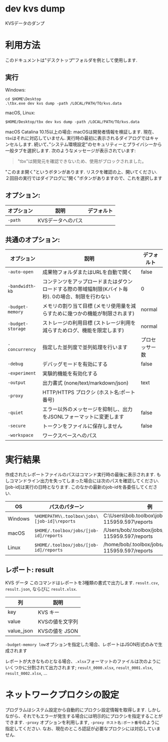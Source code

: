 # dev kvs dump

KVSデータのダンプ 

# 利用方法

このドキュメントは"デスクトップ"フォルダを例として使用します.
## 実行

Windows:
```
cd $HOME\Desktop
.\tbx.exe dev kvs dump -path /LOCAL/PATH/TO/kvs.data
```

macOS, Linux:
```
$HOME/Desktop/tbx dev kvs dump -path /LOCAL/PATH/TO/kvs.data
```

macOS Catalina 10.15以上の場合: macOSは開発者情報を検証します. 現在、`tbx`はそれに対応していません. 実行時の最初に表示されるダイアログではキャンセルします. 続いて、”システム環境設定"のセキュリティーとプライバシーから一般タブを選択します.
次のようなメッセージが表示されています:
> "tbx"は開発元を確認できないため、使用がブロックされました。

"このまま開く"というボタンがあります. リスクを確認の上、開いてください. ２回目の実行ではダイアログに"開く”ボタンがありますので、これを選択します

## オプション:

| オプション | 説明              | デフォルト |
|------------|-------------------|------------|
| `-path`    | KVSデータへのパス |            |

## 共通のオプション:

| オプション        | 説明                                                                                               | デフォルト     |
|-------------------|----------------------------------------------------------------------------------------------------|----------------|
| `-auto-open`      | 成果物フォルダまたはURLを自動で開く                                                                | false          |
| `-bandwidth-kb`   | コンテンツをアップロードまたはダウンロードする際の帯域幅制限(Kバイト毎秒). 0の場合、制限を行わない | 0              |
| `-budget-memory`  | メモリの割り当て目標 (メモリ使用量を減らすために幾つかの機能が制限されます)                        | normal         |
| `-budget-storage` | ストレージの利用目標 (ストレージ利用を減らすためログ、機能を限定します)                            | normal         |
| `-concurrency`    | 指定した並列度で並列処理を行います                                                                 | プロセッサー数 |
| `-debug`          | デバッグモードを有効にする                                                                         | false          |
| `-experiment`     | 実験的機能を有効化する                                                                             |                |
| `-output`         | 出力書式 (none/text/markdown/json)                                                                 | text           |
| `-proxy`          | HTTP/HTTPS プロクシ (ホスト名:ポート番号)                                                          |                |
| `-quiet`          | エラー以外のメッセージを抑制し、出力をJSONLフォーマットに変更します                                | false          |
| `-secure`         | トークンをファイルに保存しません                                                                   | false          |
| `-workspace`      | ワークスペースへのパス                                                                             |                |

# 実行結果

作成されたレポートファイルのパスはコマンド実行時の最後に表示されます. もしコマンドライン出力を失ってしまった場合には次のパスを確認してください. [job-id]は実行の日時となります. このなかの最新のjob-idを各委任してください.

| OS      | パスのパターン                              | 例                                                     |
|---------|---------------------------------------------|--------------------------------------------------------|
| Windows | `%HOMEPATH%\.toolbox\jobs\[job-id]\reports` | C:\Users\bob\.toolbox\jobs\20190909-115959.597\reports |
| macOS   | `$HOME/.toolbox/jobs/[job-id]/reports`      | /Users/bob/.toolbox/jobs/20190909-115959.597/reports   |
| Linux   | `$HOME/.toolbox/jobs/[job-id]/reports`      | /home/bob/.toolbox/jobs/20190909-115959.597/reports    |

## レポート: result

KVS データ
このコマンドはレポートを3種類の書式で出力します. `result.csv`, `result.json`, ならびに `result.xlsx`.

| 列         | 説明            |
|------------|-----------------|
| key        | KVS キー        |
| value      | KVSの値を文字列 |
| value_json | KVSの値を JSON  |

`-budget-memory low`オプションを指定した場合、レポートはJSON形式のみで生成されます

レポートが大きなものとなる場合、`.xlsx`フォーマットのファイルは次のようにいくつかに分割されて出力されます; `result_0000.xlsx`, `result_0001.xlsx`, `result_0002.xlsx`, ...

# ネットワークプロクシの設定

プログラムはシステム設定から自動的にプロクシ設定情報を取得します. しかしながら、それでもエラーが発生する場合には明示的にプロクシを指定することができます. `-proxy` オプションを利用します, `-proxy ホスト名:ポート番号`のように指定してください. なお、現在のところ認証が必要なプロクシには対応していません.

